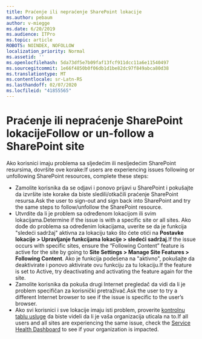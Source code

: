 ```yaml
---
title: Praćenje ili nepraćenje SharePoint lokacije
ms.author: pebaum
author: v-miegge
ms.date: 6/20/2019
ms.audience: ITPro
ms.topic: article
ROBOTS: NOINDEX, NOFOLLOW
localization_priority: Normal
ms.assetid: ''
ms.openlocfilehash: 5da73df5e7b09faf13fcf911dcc11a6e11540497
ms.sourcegitcommit: 1e66f4850b0f06db1d1be82dc97f849abca80d38
ms.translationtype: MT
ms.contentlocale: sr-Latn-RS
ms.lasthandoff: 02/07/2020
ms.locfileid: "41855565"
---
```

# <a name="follow-or-un-follow-a-sharepoint-site"></a><span data-ttu-id="4bdd8-102">Praćenje ili nepraćenje SharePoint lokacije</span><span class="sxs-lookup"><span data-stu-id="4bdd8-102">Follow or un-follow a SharePoint site</span></span>

<span data-ttu-id="4bdd8-103">Ako korisnici imaju problema sa sljedećim ili nesljedećim SharePoint resursima, dovršite ove korake:</span><span class="sxs-lookup"><span data-stu-id="4bdd8-103">If users are experiencing issues following or unfollowing SharePoint resources, complete these steps:</span></span>

* <span data-ttu-id="4bdd8-104">Zamolite korisnika da se odjavi i ponovo prijavi u SharePoint i pokušajte da izvršite iste korake da biste sledili/otkačili praćenje SharePoint resursa.</span><span class="sxs-lookup"><span data-stu-id="4bdd8-104">Ask the user to sign-out and sign back into SharePoint and try the same steps to follow/unfollow the SharePoint resource.</span></span>
* <span data-ttu-id="4bdd8-105">Utvrdite da li je problem sa određenom lokacijom ili svim lokacijama.</span><span class="sxs-lookup"><span data-stu-id="4bdd8-105">Determine if the issue is with a specific site or all sites.</span></span> <span data-ttu-id="4bdd8-106">Ako dođe do problema sa određenim lokacijama, uverite se da je funkcija "sledeći sadržaj" aktivna za lokaciju tako što ćete otići na **Postavke lokacije > Upravljanje funkcijama lokacije > sledeći sadržaj**.</span><span class="sxs-lookup"><span data-stu-id="4bdd8-106">If the issue occurs with specific sites, ensure the “Following Content” feature is active for the site by going to **Site Settings > Manage Site Features > Following Content**.</span></span> <span data-ttu-id="4bdd8-107">Ako je funkcija podešena na "aktivno", pokušajte da deaktivirate i ponovo aktivirate ovu funkciju za tu lokaciju.</span><span class="sxs-lookup"><span data-stu-id="4bdd8-107">If the feature is set to Active, try deactivating and activating the feature again for the site.</span></span>
* <span data-ttu-id="4bdd8-108">Zamolite korisnika da pokuša drugi Internet pregledač da vidi da li je problem specifičan za korisnički pretraživač.</span><span class="sxs-lookup"><span data-stu-id="4bdd8-108">Ask the user to try a different Internet browser to see if the issue is specific to the user’s browser.</span></span>
* <span data-ttu-id="4bdd8-109">Ako svi korisnici i sve lokacije imaju isti problem, proverite [kontrolnu tablu usluge](https://admin.microsoft.com/AdminPortal/Home#/servicehealth) da biste videli da li je vaša organizacija uticala na to.</span><span class="sxs-lookup"><span data-stu-id="4bdd8-109">If all users and all sites are experiencing the same issue, check the [Service Health Dashboard](https://admin.microsoft.com/AdminPortal/Home#/servicehealth) to see if your organization is impacted.</span></span>

